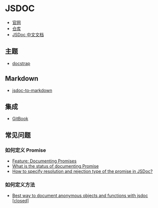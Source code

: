 JSDOC
========

- [官网](http://usejsdoc.org/)
- [仓库](https://github.com/jsdoc3/jsdoc)
- [JSDoc 中文文档](http://www.css88.com/doc/jsdoc/index.html)

## 主题

- [docstrap](https://github.com/docstrap/docstrap)

## Markdown

- [jsdoc-to-markdown](https://github.com/jsdoc2md/jsdoc-to-markdown)

## 集成

- [GitBook](https://medium.com/@kevinast/integrate-gitbook-jsdoc-974be8df6fb3)

## 常见问题

### 如何定义 Promise

- [Feature: Documenting Promises](https://github.com/jsdoc3/jsdoc/issues/509)
- [What is the status of documenting Promise](https://github.com/jsdoc3/jsdoc/issues/1197)
- [How to specify resolution and rejection type of the promise in JSDoc?](https://stackoverflow.com/questions/13104411/how-to-specify-resolution-and-rejection-type-of-the-promise-in-jsdoc)

### 如何定义方法

- [Best way to document anonymous objects and functions with jsdoc [closed]](https://stackoverflow.com/questions/3171454/best-way-to-document-anonymous-objects-and-functions-with-jsdoc)
